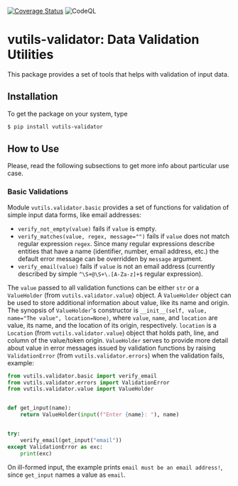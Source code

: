 [![Coverage Status](https://coveralls.io/repos/github/i386x/vutils-validator/badge.svg?branch=main)](https://coveralls.io/github/i386x/vutils-validator?branch=main)
![CodeQL](https://github.com/i386x/vutils-validator/actions/workflows/codeql.yml/badge.svg)

# vutils-validator: Data Validation Utilities

This package provides a set of tools that helps with validation of input data.

## Installation

To get the package on your system, type
```sh
$ pip install vutils-validator
```

## How to Use

Please, read the following subsections to get more info about particular use
case.

### Basic Validations

Module `vutils.validator.basic` provides a set of functions for validation of
simple input data forms, like email addresses:
* `verify_not_empty(value)` fails if `value` is empty.
* `verify_matches(value, regex, message="")` fails if `value` does not match
  regular expression `regex`. Since many regular expressions describe entities
  that have a name (identifier, number, email address, etc.) the default error
  message can be overridden by `message` argument.
* `verify_email(value)` fails if `value` is not an email address (currently
  described by simple `^\S+@\S+\.[A-Za-z]+$` regular expression).

The `value` passed to all validation functions can be either `str` or a
`ValueHolder` (from `vutils.validator.value`) object. A `ValueHolder` object
can be used to store additional information about value, like its name and
origin. The synopsis of `ValueHolder`'s constructor is
`__init__(self, value, name="The value", location=None)`, where `value`,
`name`, and `location` are value, its name, and the location of its origin,
respectively. `location` is a `Location` (from `vutils.validator.value`) object
that holds path, line, and column of the value/token origin. `ValueHolder`
serves to provide more detail about value in error messages issued by
validation functions by raising `ValidationError` (from
`vutils.validator.errors`) when the validation fails, example:
```python
from vutils.validator.basic import verify_email
from vutils.validator.errors import ValidationError
from vutils.validator.value import ValueHolder


def get_input(name):
    return ValueHolder(input(f"Enter {name}: "), name)


try:
    verify_email(get_input("email"))
except ValidationError as exc:
    print(exc)
```

On ill-formed input, the example prints `email must be an email address!`,
since `get_input` names a value as `email`.

